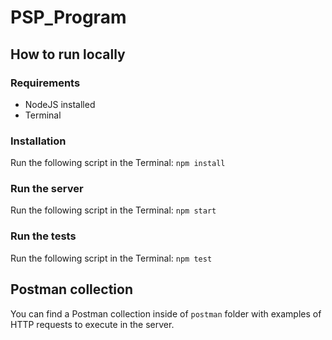 # PSP_Program

## How to run locally
### Requirements
- NodeJS installed
- Terminal

### Installation
Run the following script in the Terminal:
```npm install```

### Run the server
Run the following script in the Terminal:
```npm start```

### Run the tests
Run the following script in the Terminal:
```npm test```

## Postman collection
You can find a Postman collection inside of ```postman``` folder with examples of HTTP requests to execute in the server.